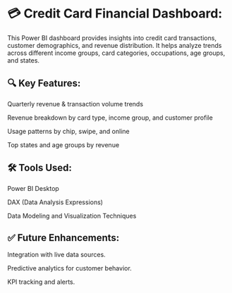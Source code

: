 # 💳 Credit Card Financial Dashboard:
This Power BI dashboard provides insights into credit card transactions, customer demographics, and revenue distribution. It helps analyze trends across different income groups, card categories, occupations, age groups, and states.

## 🔍 Key Features:
Quarterly revenue & transaction volume trends

Revenue breakdown by card type, income group, and customer profile

Usage patterns by chip, swipe, and online

Top states and age groups by revenue

## 🛠 Tools Used:
Power BI Desktop

DAX (Data Analysis Expressions)

Data Modeling and Visualization Techniques

## ✅ Future Enhancements:
Integration with live data sources.

Predictive analytics for customer behavior.

KPI tracking and alerts.
